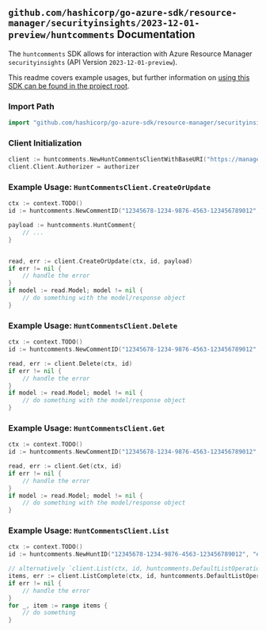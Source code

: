 
## `github.com/hashicorp/go-azure-sdk/resource-manager/securityinsights/2023-12-01-preview/huntcomments` Documentation

The `huntcomments` SDK allows for interaction with Azure Resource Manager `securityinsights` (API Version `2023-12-01-preview`).

This readme covers example usages, but further information on [using this SDK can be found in the project root](https://github.com/hashicorp/go-azure-sdk/tree/main/docs).

### Import Path

```go
import "github.com/hashicorp/go-azure-sdk/resource-manager/securityinsights/2023-12-01-preview/huntcomments"
```


### Client Initialization

```go
client := huntcomments.NewHuntCommentsClientWithBaseURI("https://management.azure.com")
client.Client.Authorizer = authorizer
```


### Example Usage: `HuntCommentsClient.CreateOrUpdate`

```go
ctx := context.TODO()
id := huntcomments.NewCommentID("12345678-1234-9876-4563-123456789012", "example-resource-group", "workspaceName", "huntId", "huntCommentId")

payload := huntcomments.HuntComment{
	// ...
}


read, err := client.CreateOrUpdate(ctx, id, payload)
if err != nil {
	// handle the error
}
if model := read.Model; model != nil {
	// do something with the model/response object
}
```


### Example Usage: `HuntCommentsClient.Delete`

```go
ctx := context.TODO()
id := huntcomments.NewCommentID("12345678-1234-9876-4563-123456789012", "example-resource-group", "workspaceName", "huntId", "huntCommentId")

read, err := client.Delete(ctx, id)
if err != nil {
	// handle the error
}
if model := read.Model; model != nil {
	// do something with the model/response object
}
```


### Example Usage: `HuntCommentsClient.Get`

```go
ctx := context.TODO()
id := huntcomments.NewCommentID("12345678-1234-9876-4563-123456789012", "example-resource-group", "workspaceName", "huntId", "huntCommentId")

read, err := client.Get(ctx, id)
if err != nil {
	// handle the error
}
if model := read.Model; model != nil {
	// do something with the model/response object
}
```


### Example Usage: `HuntCommentsClient.List`

```go
ctx := context.TODO()
id := huntcomments.NewHuntID("12345678-1234-9876-4563-123456789012", "example-resource-group", "workspaceName", "huntId")

// alternatively `client.List(ctx, id, huntcomments.DefaultListOperationOptions())` can be used to do batched pagination
items, err := client.ListComplete(ctx, id, huntcomments.DefaultListOperationOptions())
if err != nil {
	// handle the error
}
for _, item := range items {
	// do something
}
```
